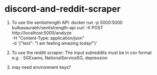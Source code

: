 # discord-and-reddit-scraper
1. To use the sentistrength API:
docker run -p 5000:5000 bulbasaurabh/sentistrength-api
curl -X POST http://localhost:5000/analyze \
     -H "Content-Type: application/json" \
     -d '{"text": "I am feeling amazing today!"}'

2. To use the reddit scraper:
The input subreddits must be in csv format e.g. : SGExams, NationalServiceSG, depression

3. may need environment keys?
